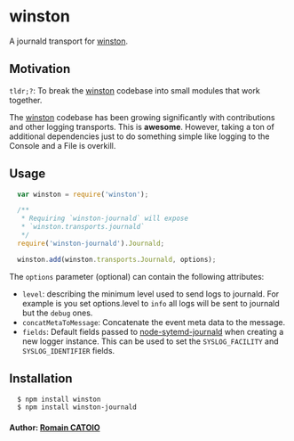 # winston

A journald transport for [winston][0].

## Motivation
`tldr;?`: To break the [winston][0] codebase into small modules that work
together.

The [winston][0] codebase has been growing significantly with contributions and
other logging transports. This is **awesome**. However, taking a ton of
additional dependencies just to do something simple like logging to the Console
and a File is overkill.

## Usage
``` js
  var winston = require('winston');

  /**
   * Requiring `winston-journald` will expose
   * `winston.transports.journald`
   */
  require('winston-journald').Journald;

  winston.add(winston.transports.Journald, options);
```

The `options` parameter (optional) can contain the following attributes:
* `level`: describing the minimum level used to send logs to journald. For example is you set options.level to `info` all logs will be sent to journald but the `debug` ones.
* `concatMetaToMessage`: Concatenate the event meta data to the message.
* `fields`: Default fields passed to [node-sytemd-journald](https://github.com/jue89/node-systemd-journald) when creating a new logger instance. This can be used to set the `SYSLOG_FACILITY` and `SYSLOG_IDENTIFIER` fields.

## Installation

``` bash
  $ npm install winston
  $ npm install winston-journald
```

#### Author: [Romain CATOIO](http://rocat.fr)

[0]: https://github.com/flatiron/winston

